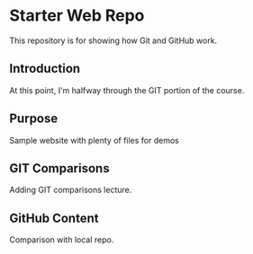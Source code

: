 # Starter Web Repo
This repository is for showing how Git and GitHub work.

## Introduction
At this point, I'm halfway through the GIT portion of the course.

## Purpose
Sample website with plenty of files for demos

## GIT Comparisons
Adding GIT comparisons lecture.

## GitHub Content
Comparison with local repo.